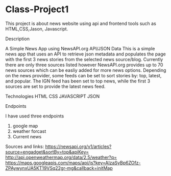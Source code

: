 # Class-Project1
This project is about news website using api and frontend tools such as HTML,CSS,Jason, Javascript.

Description

A Simple News App using NewsAPI.org API/JSON Data
This is a simple news app that uses an API to retrieve json metadata and populates the page with the first 3 news stories from the selected news source/blog. Currently there are only three sources listed however NewsAPI.org provides up to 70 news sources which can be easliy added for more news options.
Depending on the news provider, some feeds can be set to sort stories by: top, latest, and popular. The IGN feed has been set to top news, while the first 3 sources are set to provide the latest news feed. 

Technologies
HTML
CSS
JAVASCRIPT
JSON

Endpoints
 
 I have used three endpoints 
 1) google map
 2) weather forcast
 3) Current news
 
 Sources and links:
 https://newsapi.org/v1/articles?source=engadget&sortBy=top&apiKey=
 http://api.openweathermap.org/data/2.5/weather?q=
 https://maps.googleapis.com/maps/api/js?key=AIzaSyBp6ZOfz-ZPAywynxUA5KT19VSq22gr-mg&callback=initMap
 
 
